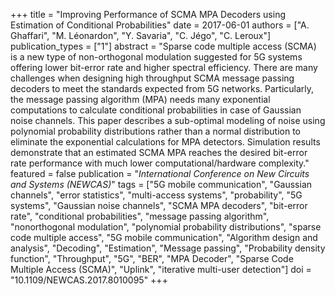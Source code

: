 +++
title = "Improving Performance of SCMA MPA Decoders using Estimation of Conditional Probabilities"
date = 2017-06-01
authors = ["A. Ghaffari", "M. Léonardon", "Y. Savaria", "C. Jégo", "C. Leroux"]
publication_types = ["1"]
abstract = "Sparse code multiple access (SCMA) is a new type of non-orthogonal modulation suggested for 5G systems offering lower bit-error rate and higher spectral efficiency. There are many challenges when designing high throughput SCMA message passing decoders to meet the standards expected from 5G networks. Particularly, the message passing algorithm (MPA) needs many exponential computations to calculate conditional probabilities in case of Gaussian noise channels. This paper describes a sub-optimal modeling of noise using polynomial probability distributions rather than a normal distribution to eliminate the exponential calculations for MPA detectors. Simulation results demonstrate that an estimated SCMA MPA reaches the desired bit-error rate performance with much lower computational/hardware complexity."
featured = false
publication = "*International Conference on New Circuits and Systems (NEWCAS)*"
tags = ["5G mobile communication", "Gaussian channels", "error statistics", "multi-access systems", "probability", "5G systems", "Gaussian noise channels", "SCMA MPA decoders", "bit-error rate", "conditional probabilities", "message passing algorithm", "nonorthogonal modulation", "polynomial probability distributions", "sparse code multiple access", "5G mobile communication", "Algorithm design and analysis", "Decoding", "Estimation", "Message passing", "Probability density function", "Throughput", "5G", "BER", "MPA Decoder", "Sparse Code Multiple Access (SCMA)", "Uplink", "iterative multi-user detection"]
doi = "10.1109/NEWCAS.2017.8010095"
+++

